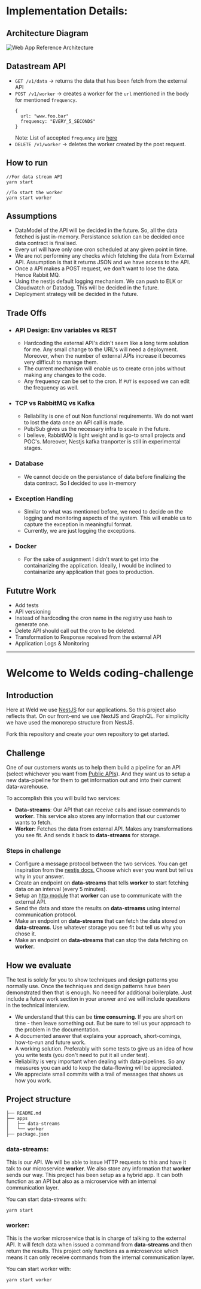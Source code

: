 # Implementation Details:

## Architecture Diagram

![Web App Reference Architecture](https://user-images.githubusercontent.com/13963969/132289856-b6f1ec7e-278e-49d4-a0b5-7b593ec6e373.png)

## Datastream API
- `GET /v1/data` -> returns the data that has been fetch from the external API
- `POST /v1/worker` -> creates a worker for the `url` mentioned in the body for mentioned `frequency`.
  ```
  {
    url: "www.foo.bar"
    frequency: "EVERY_5_SECONDS"
  }
  ```
  Note: List of accepted `frequency` are [here](https://github.com/nestjs/schedule/blob/master/lib/enums/cron-expression.enum.ts)
- `DELETE /v1/worker` -> deletes the worker created by the post request.

## How to run
```
//For data stream API
yarn start 

//To start the worker
yarn start worker
```

## Assumptions
- DataModel of the API will be decided in the future. So, all the data fetched is just in-memory. Persistance solution can be decided once data contract is finalised.
- Every url will have only one cron scheduled at any given point in time.
- We are not performiny any checks which fetching the data from External API. Assumption is that it returns JSON and we have access to the API.
- Once a API makes a POST request, we don't want to lose the data. Hence Rabbit MQ.
- Using the nestjs default logging mechanism. We can push to ELK or Cloudwatch or Datadog. This will be decided in the future.
- Deployment strategy will be decided in the future.

## Trade Offs

- ### API Design: Env variables vs REST
   - Hardcoding the external API's didn't seem like a long term solution for me. Any small change to the URL's will need a deployment. Moreover, when the number of         external APIs increase it becomes very difficult to manage them. 
   - The current mechanism will enable us to create cron jobs without making any changes to the code.
   - Any frequency can be set to the cron. If `PUT` is exposed we can edit the frequency as well.
    

-  ### TCP vs RabbitMQ vs Kafka
    - Reliability is one of out Non functional requirements. We do not want to lost the data once an API call is made.
    - Pub/Sub gives us the necessary infra to scale in the future.
    - I believe, RabbitMQ is light weight and is go-to small projects and POC's. Moreover, Nestjs kafka tranporter is still in experimental stages.

- ### Database
  - We cannot decide on the persistance of data before finalizing the data contract. So I decided to use in-memory

- ### Exception Handling
  - Similar to what was mentioned before, we need to decide on the logging and monitoring aspects of the system. This will enable us to capture the exception in meaningful format.
  - Currently, we are just logging the exceptions.

- ### Docker
  - For the sake of assignment I didn't want to get into the containarizing the application. Ideally, I would be inclined to containarize any application that goes to production.


## Fututre Work
- Add tests
- API versioning
- Instead of hardcoding the cron name in the registry use hash to generate one.
- Delete API should call out the cron to be deleted.
- Transformation to Response received from the external API
- Application Logs & Monitoring


------------
# Welcome to Welds coding-challenge

## Introduction
Here at Weld we use [NestJS](https://nestjs.com/) for our applications. So this project also reflects that. On our front-end we use NextJS and GraphQL. For simplicity we have used the monorepo structure from NestJS.

Fork this repository and create your own repository to get started.

## Challenge
One of our customers wants us to help them build a pipeline for an API (select whichever you want from [Public APIs](https://github.com/public-apis/public-apis)). And they want us to setup a new data-pipeline for them to get information out and into their current data-warehouse.

To accomplish this you will build two services:
- **Data-streams**: Our API that can receive calls and issue commands to **worker**. This service also stores any information that our customer wants to fetch.
- **Worker:** Fetches the data from external API. Makes any transformations you see fit. And sends it back to **data-streams** for storage.

### Steps in challenge
- Configure a message protocol between the two services. You can get inspiration from the [nestjs docs.](https://docs.nestjs.com/microservices/basics) Choose which ever you want but tell us why in your answer.
- Create an endpoint on **data-streams** that tells **worker** to start fetching data on an interval (every 5 minutes).
- Setup an [http module](https://docs.nestjs.com/techniques/http-module) that **worker** can use to communicate with the external API.
- Send the data and store the results on **data-streams** using internal communication protocol.
- Make an endpoint on **data-streams** that can fetch the data stored on **data-streams**. Use whatever storage you see fit but tell us why you chose it.
- Make an endpoint on **data-streams** that can stop the data fetching on **worker**.

## How we evaluate
The test is solely for you to show techniques and design patterns you normally use. Once the techniques and design patterns have been demonstrated then that is enough. No neeed for additional boilerplate. Just include a future work section in your answer and we will include questions in the technical interview.

- We understand that this can be **time consuming**. If you are short on time - then leave something out. But be sure to tell us your approach to the problem in the documentation.
- A documented answer that explains your approach, short-comings, how-to-run and future work.
- A working solution. Preferably with some tests to give us an idea of how you write tests (you don't need to put it all under test).
- Reliability is very important when dealing with data-pipelines. So any measures you can add to keep the data-flowing will be appreciated.
- We appreciate small commits with a trail of messages that shows us how you work.

## Project structure
```
├── README.md
├── apps
│   ├── data-streams
│   └── worker
├── package.json
```
### data-streams:
This is our API. We will be able to issue HTTP requests to this and have it talk to our microservice **worker**.
We also store any information that **worker** sends our way. This project has been setup as a hybrid app. It can both function as an API but also as a microservice with an internal communication layer.

You can start data-streams with:
```
yarn start
```

### worker:
This is the worker microservice that is in charge of talking to the external API. It will fetch data when issued a command from **data-streams** and then return the results. This project only functions as a microservice which means it can only receive commands from the internal communication layer.

You can start worker with:
```
yarn start worker
```
